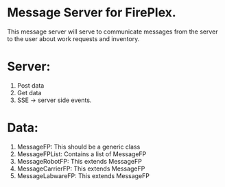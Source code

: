 # Message Server for FirePlex. 
This message server will serve to communicate messages from the server to the user about work requests and inventory.


# Server:
1.	Post data
2.	Get data
3.	SSE -> server side events.

# Data:
1.	MessageFP: This should be a generic class
2.	MessageFPList: Contains a list of MessageFP
3.	MessageRobotFP: This extends MessageFP
4.	MessageCarrierFP:  This extends MessageFP
5.	MessageLabwareFP: This extends MessageFP